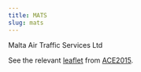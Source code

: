 ```yaml
---
title: MATS
slug: mats
---
```


Malta Air Traffic Services Ltd

See the relevant [leaflet][leaf] from [ACE2015].

[leaf]: ../MATS_Malta_ACE_2015.pdf "ACE 2015 Benchmarking Report Factsheet: MATS"

[ACE2015]: http://www.eurocontrol.int/publications/atm-cost-effectiveness-ace-2015-benchmarking-report-2016-2020-outlook "ACE 2015 Benchmarking Report"
